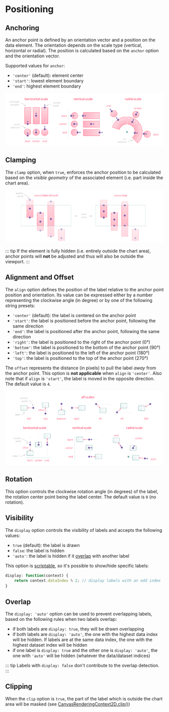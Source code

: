 # Positioning

## Anchoring

An anchor point is defined by an orientation vector and a position on the data element. The orientation depends on the scale type (vertical, horizontal or radial). The position is calculated based on the `anchor` option and the orientation vector.

Supported values for `anchor`:
- `'center'` (default): element center
- `'start'`: lowest element boundary
- `'end'`: highest element boundary

![chartjs-plugin-datalabels](../assets/anchor.png)

## Clamping

The `clamp` option, when `true`, enforces the anchor position to be calculated based on the *visible geometry* of the associated element (i.e. part inside the chart area).

![chartjs-plugin-datalabels](../assets/clamp.png)

::: tip
If the element is fully hidden (i.e. entirely outside the chart area), anchor points will **not** be adjusted and thus will also be outside the viewport.
:::

## Alignment and Offset

The `align` option defines the position of the label relative to the anchor point position and orientation. Its value can be expressed either by a number representing the clockwise angle (in degree) or by one of the following string presets:

- `'center'` (default): the label is centered on the anchor point
- `'start'`: the label is positioned before the anchor point, following the same direction
- `'end'`: the label is positioned after the anchor point, following the same direction
- `'right'`: the label is positioned to the right of the anchor point (0°)
- `'bottom'`: the label is positioned to the bottom of the anchor point (90°)
- `'left'`: the label is positioned to the left of the anchor point (180°)
- `'top'`: the label is positioned to the top of the anchor point (270°)

The `offset` represents the distance (in pixels) to pull the label *away* from the anchor point. This option is **not applicable** when `align` is `'center'`. Also note that if `align` is `'start'`, the label is moved in the opposite direction. The default value is `4`.

![chartjs-plugin-datalabels](../assets/align.png)

## Rotation

This option controls the clockwise rotation angle (in degrees) of the label, the rotation center point being the label center. The default value is `0` (no rotation).

## Visibility

The `display` option controls the visibility of labels and accepts the following values:

- `true` (default): the label is drawn
- `false`: the label is hidden
- `'auto'`: the label is hidden if it [overlap](#overlap) with another label

This option is [scriptable](options.md#scriptable-options), so it's possible to show/hide specific labels:

```javascript
display: function(context) {
    return context.dataIndex % 2; // display labels with an odd index
}
```

## Overlap

The `display: 'auto'` option can be used to prevent overlapping labels, based on the following rules when two labels overlap:

- if both labels are `display: true`, they will be drawn overlapping
- if both labels are `display: 'auto'`, the one with the highest data index will be hidden. If labels are at the same data index, the one with the highest dataset index will be hidden
- if one label is `display: true` and the other one is `display: 'auto'`, the one with `'auto'` will be hidden (whatever the data/dataset indices)

::: tip
Labels with `display: false` don't contribute to the overlap detection.
:::

## Clipping

When the `clip` option is `true`, the part of the label which is outside the chart area will be masked (see [CanvasRenderingContext2D.clip()](https://developer.mozilla.org/en-US/docs/Web/API/CanvasRenderingContext2D/clip))
